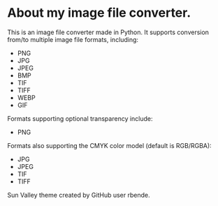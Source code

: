 # About my image file converter.

This is an image file converter made in Python. It supports conversion from/to multiple image file formats, including:
- PNG
- JPG
- JPEG
- BMP
- TIF
- TIFF
- WEBP
- GIF

Formats supporting optional transparency include:
- PNG

Formats also supporting the CMYK color model (default is RGB/RGBA):
- JPG
- JPEG
- TIF
- TIFF

Sun Valley theme created by GitHub user rbende.
